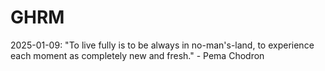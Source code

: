 # GHRM

2025-01-09: "To live fully is to be always in no-man's-land, to experience each moment as completely new and fresh." - Pema Chodron